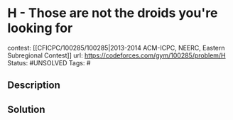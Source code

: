 # H - Those are not the droids you're looking for

contest: [[CFICPC/100285/100285|2013-2014 ACM-ICPC, NEERC, Eastern Subregional Contest]]
url: https://codeforces.com/gym/100285/problem/H
Status: #UNSOLVED
Tags: #

## Description

## Solution

